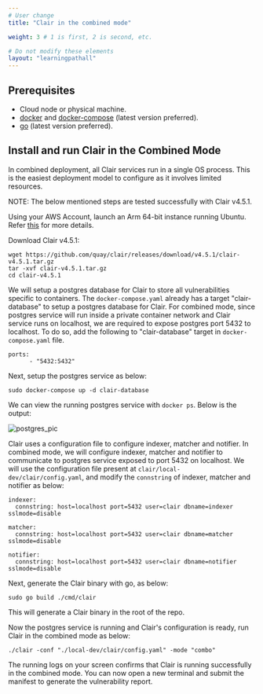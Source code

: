 ```yaml
---
# User change
title: "Clair in the combined mode"

weight: 3 # 1 is first, 2 is second, etc.

# Do not modify these elements
layout: "learningpathall"
---
```


## Prerequisites

* Cloud node or physical machine.
* [docker](https://docs.docker.com/engine/install/ubuntu/) and [docker-compose](https://docs.docker.com/compose/install/linux/) (latest version preferred).
* [go](https://go.dev/doc/install) (latest version preferred).

## Install and run Clair in the Combined Mode

In combined deployment, all Clair services run in a single OS process. This is the easiest deployment model to configure as it involves limited resources.

NOTE: The below mentioned steps are tested successfully with Clair v4.5.1.

Using your AWS Account, launch an Arm 64-bit instance running Ubuntu. Refer [this](https://github.com/zachlas/arm-software-developers-ads/blob/main/content/learning-paths/server-and-cloud/aws/gui.md) for more details.

Download Clair v4.5.1:

```console
wget https://github.com/quay/clair/releases/download/v4.5.1/clair-v4.5.1.tar.gz
tar -xvf clair-v4.5.1.tar.gz
cd clair-v4.5.1
```

We will setup a postgres database for Clair to store all vulnerabilities specific to containers. The `docker-compose.yaml` already has a target "clair-database" to setup a postgres database for Clair. For combined mode, since postgres service will run inside a private container network and Clair service runs on localhost, we are required to expose postgres port 5432 to localhost. To do so, add the following to "clair-database" target in `docker-compose.yaml` file.

```console
ports:
      - "5432:5432"
```

Next, setup the postgres service as below:

```console
sudo docker-compose up -d clair-database
```

We can view the running postgres service with `docker ps`. Below is the output:

![postgres_pic](https://user-images.githubusercontent.com/87687089/213442653-79fd8b49-12ce-44e7-a82f-1cfd32665c5e.PNG)


Clair uses a configuration file to configure indexer, matcher and notifier. In combined mode, we will configure indexer, matcher and notifier to communicate to postgres service exposed to port 5432 on localhost. We will use the configuration file present at `clair/local-dev/clair/config.yaml`, and modify the `connstring` of indexer, matcher and notifier as below:

```console
indexer:
  connstring: host=localhost port=5432 user=clair dbname=indexer sslmode=disable

matcher:
  connstring: host=localhost port=5432 user=clair dbname=matcher sslmode=disable

notifier:
  connstring: host=localhost port=5432 user=clair dbname=notifier sslmode=disable
```

Next, generate the Clair binary with go, as below:

```console
sudo go build ./cmd/clair
```

This will generate a Clair binary in the root of the repo.

Now the postgres service is running and Clair's configuration is ready, run Clair in the combined mode as below:

```console
./clair -conf "./local-dev/clair/config.yaml" -mode "combo"
```

The running logs on your screen confirms that Clair is running successfully in the combined mode. You can now open a new terminal and submit the manifest to generate the vulnerability report.
